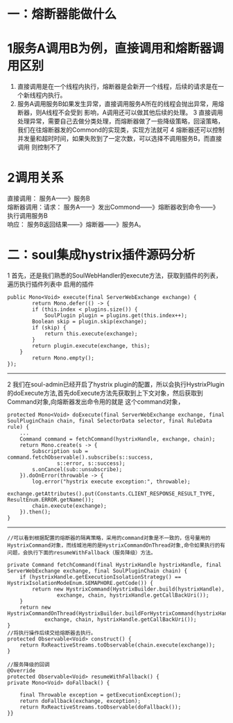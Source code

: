 # 一：熔断器能做什么 #
# 1服务A调用B为例，直接调用和熔断器调用区别 #
1. 直接调用是在一个线程内执行，熔断器是会新开一个线程，后续的请求是在一个新线程内执行。  
2. 服务A调用服务B如果发生异常，直接调用服务A所在的线程会抛出异常，用熔断器，则A线程不会受到
影响，A调用还可以做其他后续的处理。
3  直接调用处理异常，需要自己去做分类处理，而熔断器做了一些降级策略，回滚策略，我们在往熔断器发的Commond的实现类，实现方法就可
4 熔断器还可以控制并发量和超时时间，如果失败到了一定次数，可以选择不调用服务B，而直接调用
则控制不了

# 2调用关系 #
直接调用： 服务A——》服务B  
熔断器调用：请求： 服务A——》发出Commond——》熔断器收到命令——》 执行调用服务B  
				响应： 服务B返回结果——》熔断器——》服务A。

# 二：soul集成hystrix插件源码分析 #
1 首先，还是我们熟悉的SoulWebHandler的execute方法，获取到插件的列表，遍历执行插件列表中
启用的插件	

	public Mono<Void> execute(final ServerWebExchange exchange) {
    		return Mono.defer(() -> {
    		if (this.index < plugins.size()) {
    			SoulPlugin plugin = plugins.get(this.index++);
    		Boolean skip = plugin.skip(exchange);
    		if (skip) {
    			return this.execute(exchange);
    		}
    		return plugin.execute(exchange, this);
    	}
    		return Mono.empty();
    });

----------
2 我们在soul-admin已经开启了hystrix plugin的配置，所以会执行HystrixPlugin的doExecute方法,首先doExecute方法先获取到上下文对象，然后获取到Command对象,向熔断器发出命令用的就是
这个command对象，
	    
	protected Mono<Void> doExecute(final ServerWebExchange exchange, final SoulPluginChain chain, final SelectorData selector, final RuleData rule) {
        ...
        Command command = fetchCommand(hystrixHandle, exchange, chain);
        return Mono.create(s -> {
            Subscription sub = command.fetchObservable().subscribe(s::success,
                    s::error, s::success);
            s.onCancel(sub::unsubscribe);
        }).doOnError(throwable -> {
            log.error("hystrix execute exception:", throwable);
            exchange.getAttributes().put(Constants.CLIENT_RESPONSE_RESULT_TYPE, ResultEnum.ERROR.getName());
            chain.execute(exchange);
        }).then();
    }

----------

	
	//可以看到根据配置的熔断器的隔离策略，采用的command对象是不一致的，信号量用的HystrixCommand对象，而线城池用的是HystrixCommandOnThread对象,命令如果执行的有
	问题，会执行下面的resumeWithFallback（服务降级）方法。
	
	private Command fetchCommand(final HystrixHandle hystrixHandle, final ServerWebExchange exchange, final SoulPluginChain chain) {
        if (hystrixHandle.getExecutionIsolationStrategy() == HystrixIsolationModeEnum.SEMAPHORE.getCode()) {
            return new HystrixCommand(HystrixBuilder.build(hystrixHandle),
                    exchange, chain, hystrixHandle.getCallBackUri());
        }
        return new HystrixCommandOnThread(HystrixBuilder.buildForHystrixCommand(hystrixHandle),
                exchange, chain, hystrixHandle.getCallBackUri());
    }
	//将执行操作后续交给熔断器去执行。
    protected Observable<Void> construct() {
        return RxReactiveStreams.toObservable(chain.execute(exchange));
    }

	//服务降级的回调
    @Override
    protected Observable<Void> resumeWithFallback() {
    private Mono<Void> doFallback() {
       
        final Throwable exception = getExecutionException();
        return doFallback(exchange, exception);
        return RxReactiveStreams.toObservable(doFallback());
    }}



	
				
				



